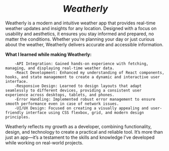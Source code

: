 <h1 align="center"><strong><em>Weatherly</em></strong></h1>

Weatherly is a modern and intuitive weather app that provides real-time weather updates and insights for any location. Designed with a focus on usability and aesthetics, it ensures you stay informed and prepared, no matter the conditions. Whether you’re planning your day or just curious about the weather, Weatherly delivers accurate and accessible information.

**What I learned while making Weatherly:**

        -API Integration: Gained hands-on experience with fetching, managing, and displaying real-time weather data.
        -React Development: Enhanced my understanding of React components, hooks, and state management to create a dynamic and interactive user interface.
        -Responsive Design: Learned to design layouts that adapt seamlessly to different devices, providing a consistent user experience across desktops, tablets, and phones.
        -Error Handling: Implemented robust error management to ensure smooth performance even in case of network issues.
        -UI/UX Design: Focused on creating a visually appealing and user-friendly interface using CSS flexbox, grid, and modern design principles.

Weatherly reflects my growth as a developer, combining functionality, design, and technology to create a practical and reliable tool. It’s more than just an app—it’s a testament to the skills and knowledge I’ve developed while working on real-world projects.
